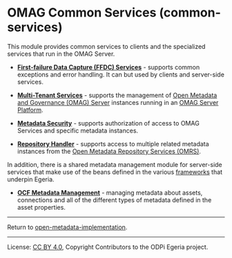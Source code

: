 <!-- SPDX-License-Identifier: CC-BY-4.0 -->
<!-- Copyright Contributors to the ODPi Egeria project. -->

# OMAG Common Services (common-services)

This module provides common services to clients and the specialized services that
run in the OMAG Server.

* **[First-failure Data Capture (FFDC) Services](ffdc-services)** - supports common exceptions
and error handling.  It can but used by clients and server-side services.

* **[Multi-Tenant Services](multi-tenant)** - supports the management of
[Open Metadata and Governance (OMAG) Server](../admin-services/docs/concepts/omag-server.md) instances
running in an [OMAG Server Platform](../admin-services/docs/concepts/omag-server-platform.md).

* **[Metadata Security](metadata-security)** - supports authorization of access to OMAG Services and specific
metadata instances.

* **[Repository Handler](repository-handler)** - supports access to multiple related metadata instances from the
[Open Metadata Repository Services (OMRS)](../repository-services).

In addition, there is a shared metadata management module for
server-side services that make use of the beans defined in the various [frameworks](../frameworks) that underpin Egeria.

* **[OCF Metadata Management](ocf-metadata-management)** - managing metadata about assets, connections and all of the
different types of metadata defined in the asset properties.

----
Return to [open-metadata-implementation](..).

----
License: [CC BY 4.0](https://creativecommons.org/licenses/by/4.0/),
Copyright Contributors to the ODPi Egeria project.